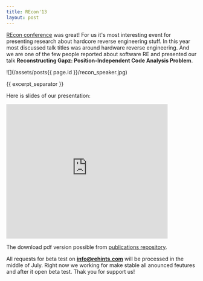 ```yaml
---
title: REcon'13
layout: post
---
```


[REcon conference](http://recon.cx/2013/index.html) was great! For us it's most interesting event for presenting research about hardcore reverse engineering stuff. In this year most discussed talk titles was around hardware reverse engineering. And we are one of the few people reported about software RE and presented our talk **Reconstructing Gapz: Position-Independent Code Analysis Problem**.

![](/assets/posts{{ page.id }}/recon_speaker.jpg)

{{ excerpt_separator }}


Here is slides of our presentation:

<iframe src="http://www.slideshare.net/slideshow/embed_code/23621466" width="427" height="356" frameborder="0" marginwidth="0" marginheight="0" scrolling="no"></iframe>

The download pdf version possible from [publications repository](https://github.com/REhints/Publications/tree/master/Conferences/RECON'2013).

All requests for beta test on **info@rehints.com** will be processed in the middle of July. Right now we working for make stable all anounced feutures and after it open beta test. Thak you for support us!

